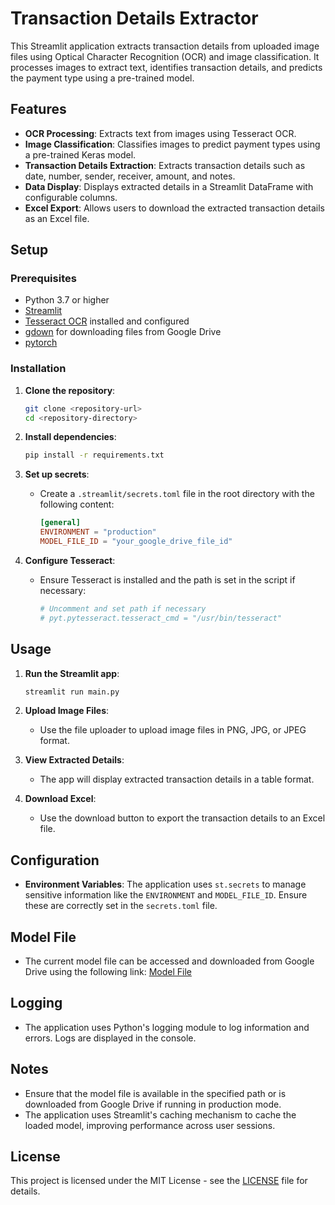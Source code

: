 # Transaction Details Extractor

This Streamlit application extracts transaction details from uploaded image files using Optical Character Recognition (OCR) and image classification. It processes images to extract text, identifies transaction details, and predicts the payment type using a pre-trained model.

## Features

- **OCR Processing**: Extracts text from images using Tesseract OCR.
- **Image Classification**: Classifies images to predict payment types using a pre-trained Keras model.
- **Transaction Details Extraction**: Extracts transaction details such as date, number, sender, receiver, amount, and notes.
- **Data Display**: Displays extracted details in a Streamlit DataFrame with configurable columns.
- **Excel Export**: Allows users to download the extracted transaction details as an Excel file.

## Setup

### Prerequisites

- Python 3.7 or higher
- [Streamlit](https://streamlit.io/)
- [Tesseract OCR](https://github.com/tesseract-ocr/tesseract) installed and configured
- [gdown](https://pypi.org/project/gdown/) for downloading files from Google Drive
- [pytorch](https://pytorch.org/docs/stable/index.html)

### Installation

1. **Clone the repository**:
   ```bash
   git clone <repository-url>
   cd <repository-directory>
   ```

2. **Install dependencies**:
   ```bash
   pip install -r requirements.txt
   ```

3. **Set up secrets**:
   - Create a `.streamlit/secrets.toml` file in the root directory with the following content:
     ```toml
     [general]
     ENVIRONMENT = "production"
     MODEL_FILE_ID = "your_google_drive_file_id"
     ```

4. **Configure Tesseract**:
   - Ensure Tesseract is installed and the path is set in the script if necessary:
     ```python
     # Uncomment and set path if necessary
     # pyt.pytesseract.tesseract_cmd = "/usr/bin/tesseract"
     ```

## Usage

1. **Run the Streamlit app**:
   ```bash
   streamlit run main.py
   ```

2. **Upload Image Files**:
   - Use the file uploader to upload image files in PNG, JPG, or JPEG format.

3. **View Extracted Details**:
   - The app will display extracted transaction details in a table format.

4. **Download Excel**:
   - Use the download button to export the transaction details to an Excel file.

## Configuration

- **Environment Variables**: The application uses `st.secrets` to manage sensitive information like the `ENVIRONMENT` and `MODEL_FILE_ID`. Ensure these are correctly set in the `secrets.toml` file.

## Model File

- The current model file can be accessed and downloaded from Google Drive using the following link:
  [Model File](https://drive.google.com/file/d/13cggBU0_JxeiwFeg86Kwp9Ql1xqojrXa/view?usp=sharing)

## Logging

- The application uses Python's logging module to log information and errors. Logs are displayed in the console.

## Notes

- Ensure that the model file is available in the specified path or is downloaded from Google Drive if running in production mode.
- The application uses Streamlit's caching mechanism to cache the loaded model, improving performance across user sessions.

## License

This project is licensed under the MIT License - see the [LICENSE](LICENSE) file for details.